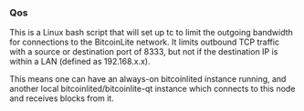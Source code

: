 ### Qos ###

This is a Linux bash script that will set up tc to limit the outgoing bandwidth for connections to the BitcoinLite network. It limits outbound TCP traffic with a source or destination port of 8333, but not if the destination IP is within a LAN (defined as 192.168.x.x).

This means one can have an always-on bitcoinlited instance running, and another local bitcoinlited/bitcoinlite-qt instance which connects to this node and receives blocks from it.
